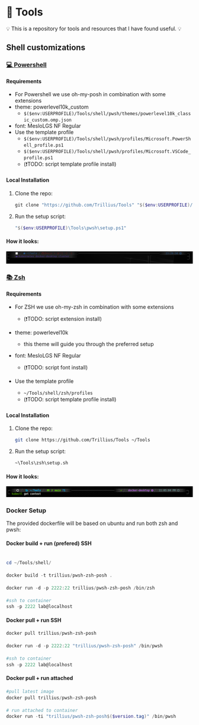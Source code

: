 

# 🔧 Tools
💡 This is a repository for tools and resources that I have found useful. 💡

## Shell customizations

### [💻 Powershell]()

#### Requirements
- For Powershell we use oh-my-posh in combination with some extensions
- theme: powerlevel10k_custom
  - `$($env:USERPROFILE)/Tools/shell/pwsh/themes/powerlevel10k_classic_custom.omp.json`
- font: MesloLGS NF Regular
- Use the template profile
  - ```$($env:USERPROFILE)/Tools/shell/pwsh/profiles/Microsoft.PowerShell_profile.ps1```
  - ```$($env:USERPROFILE)/Tools/shell/pwsh/profiles/Microsoft.VSCode_profile.ps1```
  - (❗TODO: script template profile install)

#### Local Installation
1. Clone the repo:
   ```powershell
   git clone "https://github.com/Trillius/Tools" "$($env:USERPROFILE)/Tools"
   ```
   
2. Run the setup script:
   ```powershell
   "$($env:USERPROFILE)\Tools\pwsh\setup.ps1"
   ```

#### How it looks:
![Powershell with oh-my-posh](docs/pwsh.png "PWSH")

### [📚 Zsh]()

#### Requirements
 - For ZSH we use oh-my-zsh in combination with some extensions
   - (❗TODO: script extension install)
 - theme: powerlevel10k
   - this theme will guide you through the preferred setup
 - font: MesloLGS NF Regular
   - (❗TODO: script font install)
 - Use the template profile 
 
   - ```~/Tools/shell/zsh/profiles```
   - (❗TODO: script template profile install)
#### Local Installation
1. Clone the repo:
   ```bash
   git clone https://github.com/Trillius/Tools ~/Tools
   ```
   
2. Run the setup script:
   ```bash
   ~\Tools\zsh\setup.sh
   ```

#### How it looks:
![zsh with oh-my-zsh](docs/zsh.png "ZSH")

### Docker Setup

The provided dockerfile will be based on ubuntu and run both zsh and pwsh:

#### Docker build + run (prefered) SSH
```powershell

cd ~/Tools/shell/

docker build -t trillius/pwsh-zsh-posh .

docker run -d -p 2222:22 trillius/pwsh-zsh-posh /bin/zsh

#ssh to container
ssh -p 2222 lab@localhost

```
#### Docker pull + run SSH

```powershell
docker pull trillius/pwsh-zsh-posh

docker run -d -p 2222:22 "trillius/pwsh-zsh-posh" /bin/pwsh

#ssh to container
ssh -p 2222 lab@localhost
```
#### Docker pull + run attached

```powershell
#pull latest image
docker pull trillius/pwsh-zsh-posh

# run attached to container
docker run -ti "trillius/pwsh-zsh-posh$($version.tag)" /bin/pwsh
```




